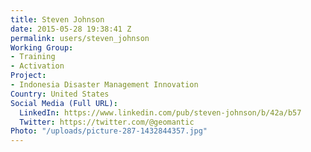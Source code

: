 ```yaml
---
title: Steven Johnson
date: 2015-05-28 19:38:41 Z
permalink: users/steven_johnson
Working Group:
- Training
- Activation
Project:
- Indonesia Disaster Management Innovation
Country: United States
Social Media (Full URL):
  LinkedIn: https://www.linkedin.com/pub/steven-johnson/b/42a/b57
  Twitter: https://twitter.com/@geomantic
Photo: "/uploads/picture-287-1432844357.jpg"
---
```


